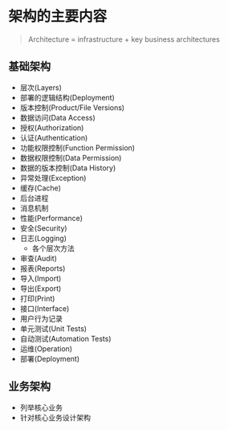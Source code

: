 # 架构的主要内容

> Architecture = infrastructure + key business architectures

## 基础架构

- 层次(Layers)
- 部署的逻辑结构(Deployment)
- 版本控制(Product/File Versions)
- 数据访问(Data Access)
- 授权(Authorization)
- 认证(Authentication)
- 功能权限控制(Function Permission)
- 数据权限控制(Data Permission)
- 数据的版本控制(Data History)
- 异常处理(Exception)
- 缓存(Cache)
- 后台进程
- 消息机制
- 性能(Performance)
- 安全(Security)
- 日志(Logging)
  - 各个层次方法
- 审查(Audit)
- 报表(Reports)
- 导入(Import)
- 导出(Export)
- 打印(Print)
- 接口(Interface)
- 用户行为记录
- 单元测试(Unit Tests)
- 自动测试(Automation Tests)
- 运维(Operation)
- 部署(Deployment)

## 业务架构

- 列举核心业务
- 针对核心业务设计架构
